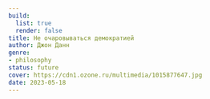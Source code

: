 ```yaml
---
build:
  list: true
  render: false
title: Не очаровываться демократией
author: Джон Данн
genre:
- philosophy
status: future
cover: https://cdn1.ozone.ru/multimedia/1015877647.jpg
date: 2023-05-18
---
```


